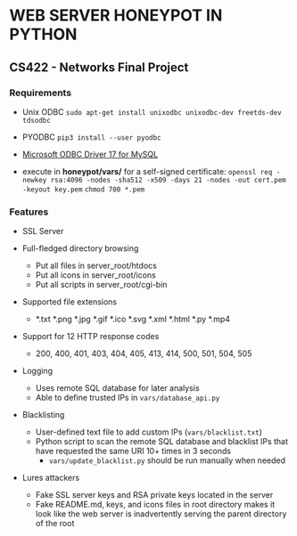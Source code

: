 # WEB SERVER HONEYPOT IN PYTHON
## CS422 - Networks Final Project

### Requirements
- Unix ODBC   `sudo apt-get install unixodbc unixodbc-dev freetds-dev tdsodbc`
- PYODBC      `pip3 install --user pyodbc`

- [Microsoft ODBC Driver 17 for MySQL](https://docs.microsoft.com/en-us/sql/connect/odbc/linux-mac/installing-the-microsoft-odbc-driver-for-sql-server?view=sql-server-2017#ubuntu17)

- execute in **honeypot/vars/** for a self-signed certificate:
`openssl req -newkey rsa:4096 -nodes -sha512 -x509 -days 21 -nodes -out cert.pem -keyout key.pem`
`chmod 700 *.pem`

### Features
- SSL Server

- Full-fledged directory browsing
  - Put all files in server_root/htdocs
  - Put all icons in server_root/icons
  - Put all scripts in server_root/cgi-bin

- Supported file extensions
  - *.txt  *.png  *.jpg  *.gif  *.ico  *.svg  *.xml  *.html  *.py  *.mp4

- Support for 12 HTTP response codes
  - 200, 400, 401, 403, 404, 405, 413, 414, 500, 501, 504, 505

- Logging
  - Uses remote SQL database for later analysis
  - Able to define trusted IPs in `vars/database_api.py`

- Blacklisting
  - User-defined text file to add custom IPs (`vars/blacklist.txt`)
  - Python script to scan the remote SQL database and blacklist IPs that have requested the same URI 10+ times in 3 seconds
    - `vars/update_blacklist.py` should be run manually when needed

- Lures attackers
  - Fake SSL server keys and RSA private keys located in the server
  - Fake README.md, keys, and icons files in root directory makes it look like the web server is inadvertently serving the parent directory of the root
